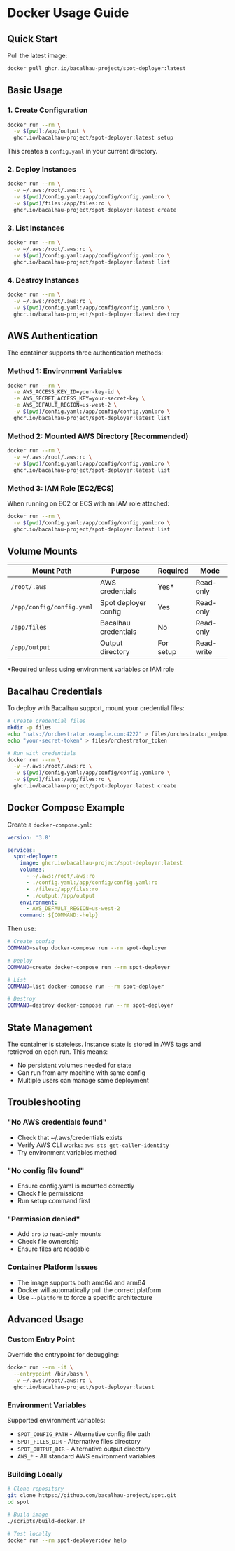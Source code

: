 # Docker Usage Guide

## Quick Start

Pull the latest image:
```bash
docker pull ghcr.io/bacalhau-project/spot-deployer:latest
```

## Basic Usage

### 1. Create Configuration

```bash
docker run --rm \
  -v $(pwd):/app/output \
  ghcr.io/bacalhau-project/spot-deployer:latest setup
```

This creates a `config.yaml` in your current directory.

### 2. Deploy Instances

```bash
docker run --rm \
  -v ~/.aws:/root/.aws:ro \
  -v $(pwd)/config.yaml:/app/config/config.yaml:ro \
  -v $(pwd)/files:/app/files:ro \
  ghcr.io/bacalhau-project/spot-deployer:latest create
```

### 3. List Instances

```bash
docker run --rm \
  -v ~/.aws:/root/.aws:ro \
  -v $(pwd)/config.yaml:/app/config/config.yaml:ro \
  ghcr.io/bacalhau-project/spot-deployer:latest list
```

### 4. Destroy Instances

```bash
docker run --rm \
  -v ~/.aws:/root/.aws:ro \
  -v $(pwd)/config.yaml:/app/config/config.yaml:ro \
  ghcr.io/bacalhau-project/spot-deployer:latest destroy
```

## AWS Authentication

The container supports three authentication methods:

### Method 1: Environment Variables

```bash
docker run --rm \
  -e AWS_ACCESS_KEY_ID=your-key-id \
  -e AWS_SECRET_ACCESS_KEY=your-secret-key \
  -e AWS_DEFAULT_REGION=us-west-2 \
  -v $(pwd)/config.yaml:/app/config/config.yaml:ro \
  ghcr.io/bacalhau-project/spot-deployer:latest list
```

### Method 2: Mounted AWS Directory (Recommended)

```bash
docker run --rm \
  -v ~/.aws:/root/.aws:ro \
  -v $(pwd)/config.yaml:/app/config/config.yaml:ro \
  ghcr.io/bacalhau-project/spot-deployer:latest list
```

### Method 3: IAM Role (EC2/ECS)

When running on EC2 or ECS with an IAM role attached:
```bash
docker run --rm \
  -v $(pwd)/config.yaml:/app/config/config.yaml:ro \
  ghcr.io/bacalhau-project/spot-deployer:latest list
```

## Volume Mounts

| Mount Path | Purpose | Required | Mode |
|------------|---------|----------|------|
| `/root/.aws` | AWS credentials | Yes* | Read-only |
| `/app/config/config.yaml` | Spot deployer config | Yes | Read-only |
| `/app/files` | Bacalhau credentials | No | Read-only |
| `/app/output` | Output directory | For setup | Read-write |

*Required unless using environment variables or IAM role

## Bacalhau Credentials

To deploy with Bacalhau support, mount your credential files:

```bash
# Create credential files
mkdir -p files
echo "nats://orchestrator.example.com:4222" > files/orchestrator_endpoint
echo "your-secret-token" > files/orchestrator_token

# Run with credentials
docker run --rm \
  -v ~/.aws:/root/.aws:ro \
  -v $(pwd)/config.yaml:/app/config/config.yaml:ro \
  -v $(pwd)/files:/app/files:ro \
  ghcr.io/bacalhau-project/spot-deployer:latest create
```

## Docker Compose Example

Create a `docker-compose.yml`:

```yaml
version: '3.8'

services:
  spot-deployer:
    image: ghcr.io/bacalhau-project/spot-deployer:latest
    volumes:
      - ~/.aws:/root/.aws:ro
      - ./config.yaml:/app/config/config.yaml:ro
      - ./files:/app/files:ro
      - ./output:/app/output
    environment:
      - AWS_DEFAULT_REGION=us-west-2
    command: ${COMMAND:-help}
```

Then use:
```bash
# Create config
COMMAND=setup docker-compose run --rm spot-deployer

# Deploy
COMMAND=create docker-compose run --rm spot-deployer

# List
COMMAND=list docker-compose run --rm spot-deployer

# Destroy
COMMAND=destroy docker-compose run --rm spot-deployer
```

## State Management

The container is stateless. Instance state is stored in AWS tags and retrieved on each run. This means:
- No persistent volumes needed for state
- Can run from any machine with same config
- Multiple users can manage same deployment

## Troubleshooting

### "No AWS credentials found"
- Check that ~/.aws/credentials exists
- Verify AWS CLI works: `aws sts get-caller-identity`
- Try environment variables method

### "No config file found"
- Ensure config.yaml is mounted correctly
- Check file permissions
- Run setup command first

### "Permission denied"
- Add `:ro` to read-only mounts
- Check file ownership
- Ensure files are readable

### Container Platform Issues
- The image supports both amd64 and arm64
- Docker will automatically pull the correct platform
- Use `--platform` to force a specific architecture

## Advanced Usage

### Custom Entry Point

Override the entrypoint for debugging:
```bash
docker run --rm -it \
  --entrypoint /bin/bash \
  -v ~/.aws:/root/.aws:ro \
  ghcr.io/bacalhau-project/spot-deployer:latest
```

### Environment Variables

Supported environment variables:
- `SPOT_CONFIG_PATH` - Alternative config file path
- `SPOT_FILES_DIR` - Alternative files directory
- `SPOT_OUTPUT_DIR` - Alternative output directory
- `AWS_*` - All standard AWS environment variables

### Building Locally

```bash
# Clone repository
git clone https://github.com/bacalhau-project/spot.git
cd spot

# Build image
./scripts/build-docker.sh

# Test locally
docker run --rm spot-deployer:dev help
```